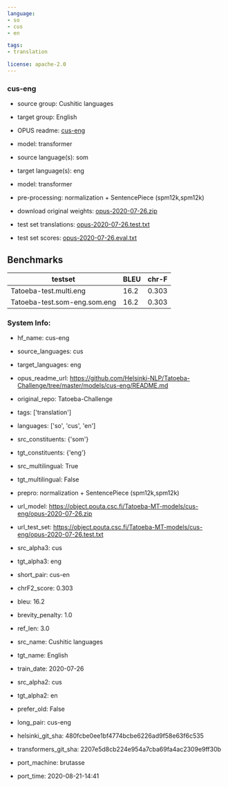 ```yaml
---
language: 
- so
- cus
- en

tags:
- translation

license: apache-2.0
---
```


### cus-eng

* source group: Cushitic languages 
* target group: English 
*  OPUS readme: [cus-eng](https://github.com/Helsinki-NLP/Tatoeba-Challenge/tree/master/models/cus-eng/README.md)

*  model: transformer
* source language(s): som
* target language(s): eng
* model: transformer
* pre-processing: normalization + SentencePiece (spm12k,spm12k)
* download original weights: [opus-2020-07-26.zip](https://object.pouta.csc.fi/Tatoeba-MT-models/cus-eng/opus-2020-07-26.zip)
* test set translations: [opus-2020-07-26.test.txt](https://object.pouta.csc.fi/Tatoeba-MT-models/cus-eng/opus-2020-07-26.test.txt)
* test set scores: [opus-2020-07-26.eval.txt](https://object.pouta.csc.fi/Tatoeba-MT-models/cus-eng/opus-2020-07-26.eval.txt)

## Benchmarks

| testset               | BLEU  | chr-F |
|-----------------------|-------|-------|
| Tatoeba-test.multi.eng 	| 16.2 	| 0.303 |
| Tatoeba-test.som-eng.som.eng 	| 16.2 	| 0.303 |


### System Info: 
- hf_name: cus-eng

- source_languages: cus

- target_languages: eng

- opus_readme_url: https://github.com/Helsinki-NLP/Tatoeba-Challenge/tree/master/models/cus-eng/README.md

- original_repo: Tatoeba-Challenge

- tags: ['translation']

- languages: ['so', 'cus', 'en']

- src_constituents: {'som'}

- tgt_constituents: {'eng'}

- src_multilingual: True

- tgt_multilingual: False

- prepro:  normalization + SentencePiece (spm12k,spm12k)

- url_model: https://object.pouta.csc.fi/Tatoeba-MT-models/cus-eng/opus-2020-07-26.zip

- url_test_set: https://object.pouta.csc.fi/Tatoeba-MT-models/cus-eng/opus-2020-07-26.test.txt

- src_alpha3: cus

- tgt_alpha3: eng

- short_pair: cus-en

- chrF2_score: 0.303

- bleu: 16.2

- brevity_penalty: 1.0

- ref_len: 3.0

- src_name: Cushitic languages

- tgt_name: English

- train_date: 2020-07-26

- src_alpha2: cus

- tgt_alpha2: en

- prefer_old: False

- long_pair: cus-eng

- helsinki_git_sha: 480fcbe0ee1bf4774bcbe6226ad9f58e63f6c535

- transformers_git_sha: 2207e5d8cb224e954a7cba69fa4ac2309e9ff30b

- port_machine: brutasse

- port_time: 2020-08-21-14:41